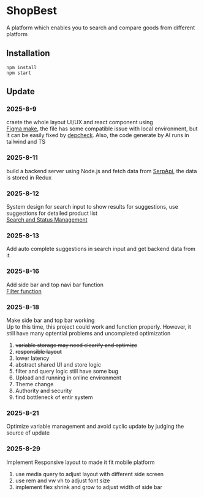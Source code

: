 # ShopBest  
A platform which enables you to search and compare goods from different platform

## Installation  
```
npm install
npm start
```

## Update
### 2025-8-9
craete the whole layout UI/UX and react component using<br>
[Figma make](https://www.figma.com/make/b7TPhDSmWBc1zlZmMk8BMe/Untitled?node-id=0-4&t=V1aVwm6pnx9EWs1n-0), the file has some compatible issue with local environment, but it can be easily fixed by [depcheck](https://www.npmjs.com/package/depcheck). Also, the code generate by AI runs in tailwind and TS
### 2025-8-11
build a backend server using Node.js and fetch data from [SerpApi](https://serpapi.com/), the data is stored in Redux<br>
### 2025-8-12
System design for search input to show results for suggestions, use suggestions for detailed product list<br>
[Search and Status Management](https://lucid.app/lucidchart/58692dfa-5e67-418c-a747-cf526e485fa1/edit?viewport_loc=-26%2C2211%2C1919%2C872%2C0_0&invitationId=inv_db6c898e-58eb-4afe-9006-f640e96ffad4)
### 2025-8-13
Add auto complete suggestions in search input and get backend data from it<br>
### 2025-8-16
Add side bar and top navi bar function<br>
[Filter function](https://lucid.app/lucidchart/5e1340ee-0b83-4376-86ef-801cda1fadea/edit?viewport_loc=-29%2C1640%2C1923%2C874%2C0_0&invitationId=inv_4e2dbb01-8863-467c-98e1-ccb40a2d1be5)
### 2025-8-18
Make side bar and top bar working<br>
Up to this time, this project could work and function properly. However, it still have many optential problems and uncompleted optimization
1. ~~variable storage may need clearify and optimize<br>~~
2. ~~responsible layout<br>~~
3. lower latency<br>
4. abstract shared UI and store logic<br>
5. filter and query logic still have some bug<br>
6. Upload and running in online environment<br>
7. Theme change<br>
8. Authority and security<br>
9. find bottleneck of entir system<br>
### 2025-8-21
Optimize variable management and avoid cyclic update by judging the source of update<br>
### 2025-8-29
Implement Responsive layout to made it fit mobile platform<br>
1. use media query to adjust layout with different side screen<br>
2. use rem and vw vh to adjust font size<br>
3. implement flex shrink and grow to adjust width of side bar<br>